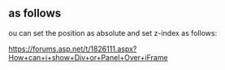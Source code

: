 ## as follows

ou can set the position as absolute  and set z-index as follows:

https://forums.asp.net/t/1826111.aspx?How+can+i+show+Div+or+Panel+Over+iFrame